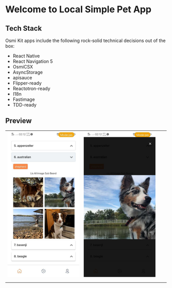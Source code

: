 # Welcome to Local Simple Pet App
## Tech Stack
Osmi Kit apps include the following rock-solid technical decisions out of the box:
- React Native
- React Navigation 5
- OsmiCSX
- AsyncStorage
- apisauce
- Flipper-ready
- Reactotron-ready
- I18n
- Fastimage
- TDD-ready

## Preview

|                                          |                                          |                                          |     |
| ---------------------------------------- | ---------------------------------------- | ---------------------------------------- | --- |
| ![screenshots1](dist/gambar/info1.jpg) | ![screenshots2](dist/gambar/info2.jpg) | |     |
|                                          |                                          |                                          |     |
|                                          |                                          |                                          |     |